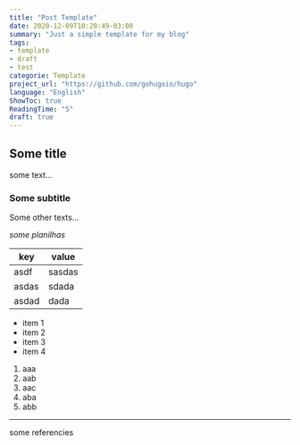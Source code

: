 ```yaml
---
title: "Post Template"
date: 2020-12-09T10:20:49-03:00
summary: "Just a simple template for my blog"
tags:
- template
- draft
- test
categorie: Template
project_url: "https://github.com/gohugoio/hugo"
language: "English"
ShowToc: true
ReadingTime: "5"
draft: true
---
```


## Some title

some text...

### Some subtitle

Some other texts...


_some planilhas_

key | value
---|---
asdf | sasdas
asdas | sdada
asdad | dada

- item 1
- item 2
- item 3
- item 4


1. aaa
2. aab
3. aac
4. aba
4. abb

---

some referencies
